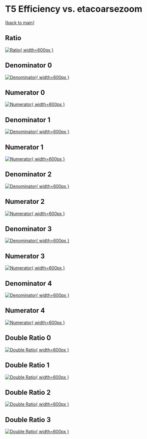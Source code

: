 # T5 Efficiency vs. etacoarsezoom

[[back to main](./)]



## Ratio

[![Ratio](../mtv/var/T5_vtr_0_1_eff_etacoarsezoom.png){ width=600px }](../mtv/var/T5_vtr_0_1_eff_etacoarsezoom.pdf)

## Denominator 0

[![Denominator](../mtv/den/T5_vtr_0_1_eff_etacoarsezoom_den0.png){ width=600px }](../mtv/den/T5_vtr_0_1_eff_etacoarsezoom_den0.pdf)

## Numerator 0

[![Numerator](../mtv/num/T5_vtr_0_1_eff_etacoarsezoom_num0.png){ width=600px }](../mtv/num/T5_vtr_0_1_eff_etacoarsezoom_num0.pdf)

## Denominator 1

[![Denominator](../mtv/den/T5_vtr_0_1_eff_etacoarsezoom_den1.png){ width=600px }](../mtv/den/T5_vtr_0_1_eff_etacoarsezoom_den1.pdf)

## Numerator 1

[![Numerator](../mtv/num/T5_vtr_0_1_eff_etacoarsezoom_num1.png){ width=600px }](../mtv/num/T5_vtr_0_1_eff_etacoarsezoom_num1.pdf)

## Denominator 2

[![Denominator](../mtv/den/T5_vtr_0_1_eff_etacoarsezoom_den2.png){ width=600px }](../mtv/den/T5_vtr_0_1_eff_etacoarsezoom_den2.pdf)

## Numerator 2

[![Numerator](../mtv/num/T5_vtr_0_1_eff_etacoarsezoom_num2.png){ width=600px }](../mtv/num/T5_vtr_0_1_eff_etacoarsezoom_num2.pdf)

## Denominator 3

[![Denominator](../mtv/den/T5_vtr_0_1_eff_etacoarsezoom_den3.png){ width=600px }](../mtv/den/T5_vtr_0_1_eff_etacoarsezoom_den3.pdf)

## Numerator 3

[![Numerator](../mtv/num/T5_vtr_0_1_eff_etacoarsezoom_num3.png){ width=600px }](../mtv/num/T5_vtr_0_1_eff_etacoarsezoom_num3.pdf)

## Denominator 4

[![Denominator](../mtv/den/T5_vtr_0_1_eff_etacoarsezoom_den4.png){ width=600px }](../mtv/den/T5_vtr_0_1_eff_etacoarsezoom_den4.pdf)

## Numerator 4

[![Numerator](../mtv/num/T5_vtr_0_1_eff_etacoarsezoom_num4.png){ width=600px }](../mtv/num/T5_vtr_0_1_eff_etacoarsezoom_num4.pdf)

## Double Ratio 0

[![Double Ratio](../mtv/ratio/T5_vtr_0_1_eff_etacoarsezoom_ratio0.png){ width=600px }](../mtv/ratio/T5_vtr_0_1_eff_etacoarsezoom_ratio0.pdf)

## Double Ratio 1

[![Double Ratio](../mtv/ratio/T5_vtr_0_1_eff_etacoarsezoom_ratio1.png){ width=600px }](../mtv/ratio/T5_vtr_0_1_eff_etacoarsezoom_ratio1.pdf)

## Double Ratio 2

[![Double Ratio](../mtv/ratio/T5_vtr_0_1_eff_etacoarsezoom_ratio2.png){ width=600px }](../mtv/ratio/T5_vtr_0_1_eff_etacoarsezoom_ratio2.pdf)

## Double Ratio 3

[![Double Ratio](../mtv/ratio/T5_vtr_0_1_eff_etacoarsezoom_ratio3.png){ width=600px }](../mtv/ratio/T5_vtr_0_1_eff_etacoarsezoom_ratio3.pdf)

